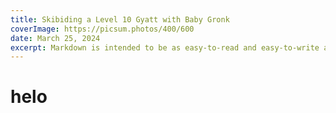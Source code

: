 ```yaml
---
title: Skibiding a Level 10 Gyatt with Baby Gronk
coverImage: https://picsum.photos/400/600
date: March 25, 2024
excerpt: Markdown is intended to be as easy-to-read and easy-to-write as is feasible. Readability, however, is emphasized above all ...
---
```


# helo
